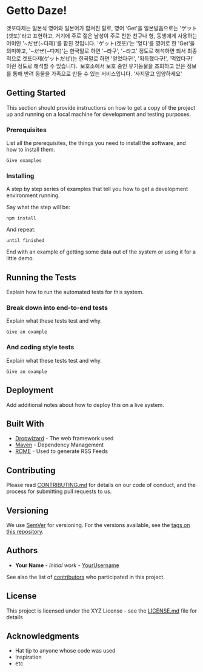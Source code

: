 # Getto Daze!

겟또다제는 일본식 영어와 일본어가 합쳐진 말로, 영어 'Get'을 일본발음으로는 'ゲット(겟또)'라고 표현하고, 거기에 주로 젊은 남성이 주로 친한 친구나 형, 동생에게 사용하는 어미인 '~だぜ(~다제)'를 합친 것입니다. 'ゲット(겟또)'는 '얻다'를 영어로 한 'Get'을 의미하고, '~だぜ(~다제)'는 한국말로 하면 '~라구', '~라고' 정도로 해석하면 되서 최종적으로 겟또다제(ゲットだぜ)는 한국말로 하면 '얻었다구!', '획득했다구!', '먹었다구!' 이런 정도로 해석할 수 있습니다. 
보호소에서 보호 중인 유기동물을 조회하고 얻은 정보를 통해 반려 동물을 가족으로 만들 수 있는 서비스입니다. '사지말고 입양하세요'

## Getting Started

This section should provide instructions on how to get a copy of the project up and running on a local machine for development and testing purposes.

### Prerequisites

List all the prerequisites, the things you need to install the software, and how to install them.

```
Give examples
```

### Installing

A step by step series of examples that tell you how to get a development environment running.

Say what the step will be:

```
npm install
```

And repeat:

```
until finished
```

End with an example of getting some data out of the system or using it for a little demo.

## Running the Tests

Explain how to run the automated tests for this system.

### Break down into end-to-end tests

Explain what these tests test and why.

```
Give an example
```

### And coding style tests

Explain what these tests test and why.

```
Give an example
```

## Deployment

Add additional notes about how to deploy this on a live system.

## Built With

- [Dropwizard](http://www.dropwizard.io/1.0.2/docs/) - The web framework used
- [Maven](https://maven.apache.org/) - Dependency Management
- [ROME](https://rometools.github.io/rome/) - Used to generate RSS Feeds

## Contributing

Please read [CONTRIBUTING.md](https://github.com/your/project/contributing.md) for details on our code of conduct, and the process for submitting pull requests to us.

## Versioning

We use [SemVer](http://semver.org/) for versioning. For the versions available, see the [tags on this repository](https://github.com/your/project/tags).

## Authors

- **Your Name** - _Initial work_ - [YourUsername](https://github.com/YourUsername)

See also the list of [contributors](https://github.com/your/project/contributors) who participated in this project.

## License

This project is licensed under the XYZ License - see the [LICENSE.md](LICENSE.md) file for details

## Acknowledgments

- Hat tip to anyone whose code was used
- Inspiration
- etc
